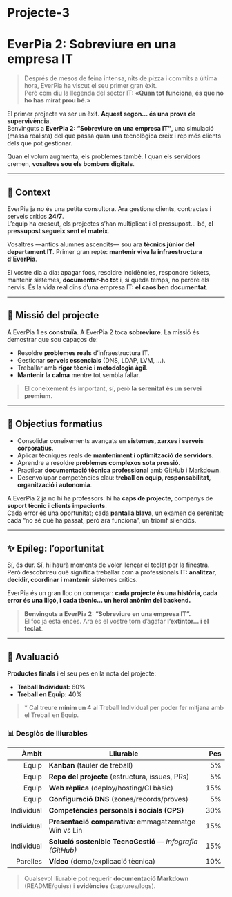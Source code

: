 # Projecte-3

# EverPia 2: **Sobreviure en una empresa IT**

> Després de mesos de feina intensa, nits de pizza i commits a última hora, EverPia ha viscut el seu primer gran èxit.  
> Però com diu la llegenda del sector IT: **«Quan tot funciona, és que no ho has mirat prou bé.»**

El primer projecte va ser un èxit. **Aquest segon… és una prova de supervivència.**  
Benvinguts a **EverPia 2: “Sobreviure en una empresa IT”**, una simulació (massa realista) del que passa quan una tecnològica creix i rep més clients dels que pot gestionar.

Quan el volum augmenta, els problemes també. I quan els servidors cremen, **vosaltres sou els bombers digitals**.

---

## 🧭 Context

EverPia ja no és una petita consultora. Ara gestiona clients, contractes i serveis crítics **24/7**.  
L’equip ha crescut, els projectes s’han multiplicat i el pressupost… bé, **el pressupost segueix sent el mateix**.

Vosaltres —antics alumnes ascendits— sou ara **tècnics júnior del departament IT**. Primer gran repte: **mantenir viva la infraestructura d’EverPia**.

El vostre dia a dia: apagar focs, resoldre incidències, respondre tickets, mantenir sistemes, **documentar-ho tot** i, si queda temps, no perdre els nervis. És la vida real dins d’una empresa IT: **el caos ben documentat**.

---

## 🎯 Missió del projecte

A EverPia 1 es **construïa**. A EverPia 2 toca **sobreviure**. La missió és demostrar que sou capaços de:

- Resoldre **problemes reals** d’infraestructura IT.  
- Gestionar **serveis essencials** (DNS, LDAP, LVM, …).  
- Treballar amb **rígor tècnic** i **metodologia àgil**.  
- **Mantenir la calma** mentre tot sembla fallar.

> El coneixement és important, sí, però **la serenitat és un servei premium**.

---

## 🧠 Objectius formatius

- Consolidar coneixements avançats en **sistemes, xarxes i serveis corporatius**.  
- Aplicar tècniques reals de **manteniment i optimització de servidors**.  
- Aprendre a resoldre **problemes complexos sota pressió**.  
- Practicar **documentació tècnica professional** amb GitHub i Markdown.  
- Desenvolupar competències clau: **treball en equip, responsabilitat, organització i autonomia**.

A EverPia 2 ja no hi ha professors: hi ha **caps de projecte**, companys de **suport tècnic** i **clients impacients**.  
Cada error és una oportunitat; cada **pantalla blava**, un examen de serenitat; cada “no sé què ha passat, però ara funciona”, un triomf silenciós.

---

## ✨ Epíleg: l’oportunitat

Sí, és dur. Sí, hi haurà moments de voler llençar el teclat per la finestra.  
Però descobrireu què significa treballar com a professionals IT: **analitzar, decidir, coordinar i mantenir** sistemes crítics.

EverPia és un gran lloc on començar: **cada projecte és una història, cada error és una lliçó, i cada tècnic… un heroi anònim del backend.**

> **Benvinguts a EverPia 2: “Sobreviure en una empresa IT”.**  
> El foc ja està encès. Ara és el vostre torn d’agafar **l’extintor… i el teclat**.

---

## 🧾 Avaluació

**Productes finals** i el seu pes en la nota del projecte:

- **Treball Individual:** 60%  
- **Treball en Equip:** 40%

> \* Cal treure **mínim un 4** al Treball Individual per poder fer mitjana amb el Treball en Equip.

### 📊 Desglòs de lliurables

| Àmbit | Lliurable | Pes |
|------:|-----------|----:|
| Equip | **Kanban** (tauler de treball) | 5% |
| Equip | **Repo del projecte** (estructura, issues, PRs) | 5% |
| Equip | **Web rèplica** (deploy/hosting/CI bàsic) | 15% |
| Equip | **Configuració DNS** (zones/records/proves) | 5% |
| Individual | **Competències personals i socials (CPS)** | 30% |
| Individual | **Presentació comparativa**: emmagatzematge Win vs Lin | 15% |
| Individual | **Solució sostenible TecnoGestió** — *Infografia (GitHub)* | 15% |
| Parelles | **Vídeo** (demo/explicació tècnica) | 10% |

> Qualsevol lliurable pot requerir **documentació Markdown** (README/guies) i **evidències** (captures/logs).


